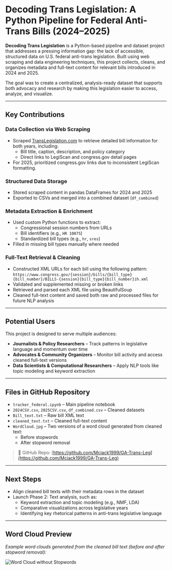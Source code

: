 # Decoding Trans Legislation: A Python Pipeline for Federal Anti-Trans Bills (2024–2025)

**Decoding Trans Legislation** is a Python-based pipeline and dataset project that addresses a pressing information gap: the lack of accessible, structured data on U.S. federal anti-trans legislation. Built using web scraping and data engineering techniques, this project collects, cleans, and organizes metadata and full-text content for relevant bills introduced in 2024 and 2025.

The goal was to create a centralized, analysis-ready dataset that supports both advocacy and research by making this legislation easier to access, analyze, and visualize.

---

## Key Contributions

### Data Collection via Web Scraping
- Scraped [TransLegislation.com](https://translegislation.com) to retrieve detailed bill information for both years, including:
  - Bill title, caption, description, and policy category
  - Direct links to LegiScan and congress.gov detail pages  
- For 2025, prioritized congress.gov links due to inconsistent LegiScan formatting.

### Structured Data Storage
- Stored scraped content in pandas DataFrames for 2024 and 2025
- Exported to CSVs and merged into a combined dataset (`df_combined`)

### Metadata Extraction & Enrichment
- Used custom Python functions to extract:
  - Congressional session numbers from URLs
  - Bill identifiers (e.g., `HR 10075`)
  - Standardized bill types (e.g., `hr`, `sres`)
- Filled in missing bill types manually where needed

### Full-Text Retrieval & Cleaning
- Constructed XML URLs for each bill using the following pattern:  
  `https://www.congress.gov/{session}/bills/{bill_type}{bill_number}/BILLS-{session}{bill_type}{bill_number}ih.xml`
- Validated and supplemented missing or broken links
- Retrieved and parsed each XML file using BeautifulSoup
- Cleaned full-text content and saved both raw and processed files for future NLP analysis

---

## Potential Users

This project is designed to serve multiple audiences:

- **Journalists & Policy Researchers** – Track patterns in legislative language and momentum over time  
- **Advocates & Community Organizers** – Monitor bill activity and access cleaned full-text versions  
- **Data Scientists & Computational Researchers** – Apply NLP tools like topic modeling and keyword extraction

---

## Files in GitHub Repository

- `tracker_federal.ipynb` – Main pipeline notebook  
- `2024CSV.csv`, `2025CSV.csv`, `df_combined.csv` – Cleaned datasets  
- `Bill_text.txt` – Raw bill XML text  
- `cleaned_text.txt` – Cleaned full-text content  
- `WordCloud.jpg` – Two versions of a word cloud generated from cleaned text:
  - Before stopwords
  - After stopword removal

> 📍 GitHub Repo: [https://github.com/Mcjack1999/GA-Trans-Leg](https://github.com/Mcjack1999/GA-Trans-Leg)

---

## Next Steps

- Align cleaned bill texts with their metadata rows in the dataset  
- Launch Phase 2: Text analysis, such as:
  - Keyword extraction and topic modeling (e.g., NMF, LDA)
  - Comparative visualizations across legislative years
  - Identifying key rhetorical patterns in anti-trans legislative language

---

## Word Cloud Preview

_Example word clouds generated from the cleaned bill text (before and after stopword removal):_

![Word Cloud without Stopwords](WordCloud.jpg)
